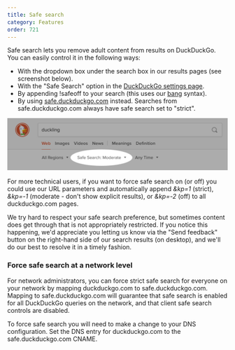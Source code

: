 ```yaml
---
title: Safe search
category: Features
order: 721
---
```

<p>Safe search lets you remove adult content from results on DuckDuckGo. You can easily control it in the following ways:</p>

<ul><li>With the dropdown box under the search box in our results pages (see screenshot below).</li>
  <li>With the "Safe Search" option in the <a href="https://duckduckgo.com/settings">DuckDuckGo settings page</a>.</li>
  <li>By appending !safeoff to your search (this uses our <a href="https://duckduckgo.com/bang">bang</a> syntax).</li>
  <li>By using <a href="https://safe.duckduckgo.com">safe.duckduckgo.com</a> instead. Searches from safe.duckduckgo.com always have safe search set to "strict".</li>
</ul><p><img alt="Screenshot showing safe search option below the search box." src="../../images/3ef517567542255d5cbd61f132f07e5e.png"></p><p>For more technical users, if you want to force safe search on (or off) you could use our URL parameters and automatically append <em>&amp;kp=1</em> (strict), <em>&amp;kp=-1</em> (moderate - don't show explicit results), or <em>&amp;kp=-2</em> (off) to all duckduckgo.com pages.</p>

<p>We try hard to respect your safe search preference, but sometimes content does get through that is not appropriately restricted. If you notice this happening, we'd appreciate you letting us know via the "Send feedback" button on the right-hand side of our search results (on desktop), and we'll do our best to resolve it in a timely fashion.</p>

<h3>Force safe search at a network level</h3>

<p>For network administrators, you can force strict safe search for everyone on your network by mapping duckduckgo.com to safe.duckduckgo.com. Mapping to safe.duckduckgo.com will guarantee that safe search is enabled for all DuckDuckGo queries on the network, and that client safe search controls are disabled.</p>

<p>To force safe search you will need to make a change to your DNS configuration. Set the DNS entry for duckduckgo.com to the safe.duckduckgo.com CNAME.</p>